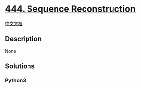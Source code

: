 # [444. Sequence Reconstruction](https://leetcode.com/problems/sequence-reconstruction)

[中文文档](/leetcode/0400-0499/0444.Sequence%20Reconstruction/README.md)

## Description

None

## Solutions

<!-- tabs:start -->

### **Python3**

```python

```

<!-- tabs:end -->

